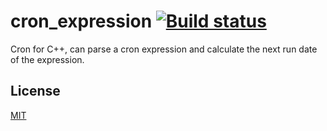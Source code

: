 # cron_expression [![Build status](https://ci.appveyor.com/api/projects/status/iypgtsnntcarj06g?svg=true)](https://ci.appveyor.com/project/gethomast/cron-expression)
Cron for C++, can parse a cron expression and calculate the next run date of the expression.

## License
[MIT](https://github.com/geheb/cron_expression/blob/master/LICENSE)
